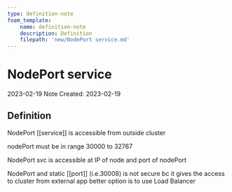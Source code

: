 ```yaml
---
type: definition-note
foam_template:
    name: definition-note
    description: Definition
    filepath: 'new/NodePort service.md'
---
```

# NodePort service
2023-02-19
Note Created: 2023-02-19

## Definition

NodePort [[service]] is accessible from outside cluster

nodePort must be in range 30000 to 32767

NodePort svc is accessible at IP of node and port of nodePort

NodePort and static [[port]] (i.e.30008) is not secure bc it gives the
access to cluster from external app better option is to use Load
Balancer